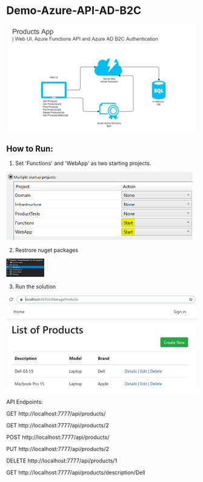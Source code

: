 # Demo-Azure-API-AD-B2C

![Design](https://github.com/disaw/Demo-Azure-API-AD-B2C/blob/master/Documents/Design.JPG?raw=true)

## How to Run:

1. Set 'Functions' and 'WebApp' as two starting projects.

![Starting Projects](https://github.com/disaw/Demo-Azure-API-AD-B2C/blob/master/Documents/MultipleStartup.png?raw=true)


2. Restrore nuget packages 

![Solution Structure](https://github.com/disaw/Demo-Azure-API-AD-B2C/blob/master/Documents/SolutionStructure.JPG?raw=true)


3. Run the solution

![Web UI](https://github.com/disaw/Demo-Azure-API-AD-B2C/blob/master/Documents/WebUIHome.JPG?raw=true)



API Endpoints:

GET http://localhost:7777/api/products/

GET http://localhost:7777/api/products/2

POST http://localhost:7777/api/products/

PUT http://localhost:7777/api/products/2

DELETE http://localhost:7777/api/products/1

GET http://localhost:7777/api/products/description/Dell
